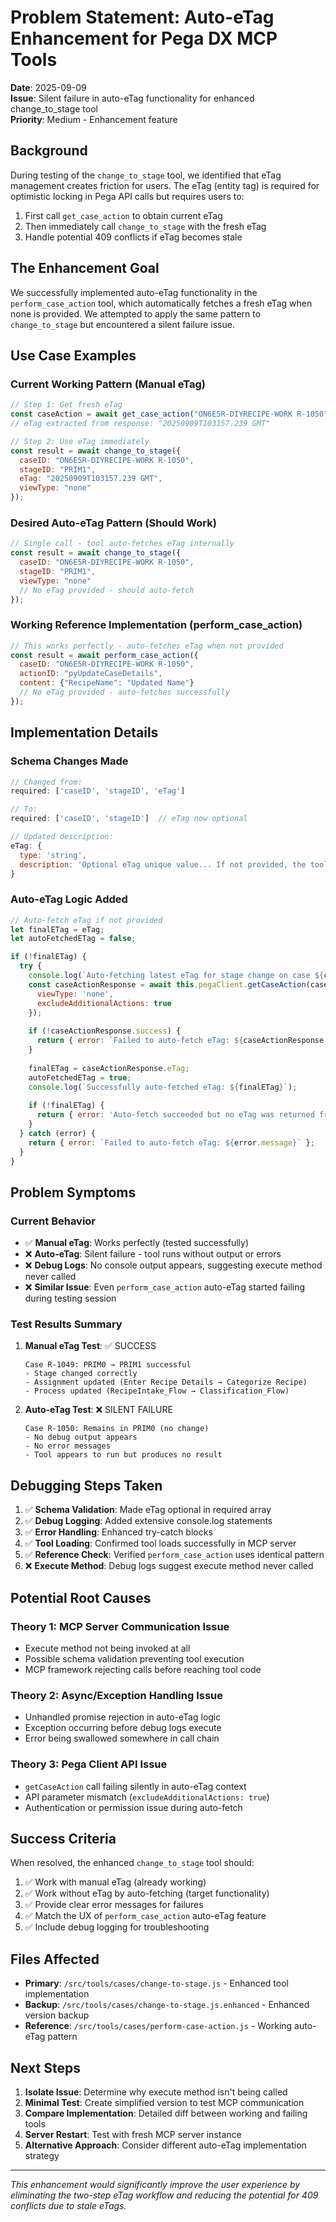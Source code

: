 # Problem Statement: Auto-eTag Enhancement for Pega DX MCP Tools

**Date**: 2025-09-09  
**Issue**: Silent failure in auto-eTag functionality for enhanced change_to_stage tool  
**Priority**: Medium - Enhancement feature  

## Background

During testing of the `change_to_stage` tool, we identified that eTag management creates friction for users. The eTag (entity tag) is required for optimistic locking in Pega API calls but requires users to:
1. First call `get_case_action` to obtain current eTag
2. Then immediately call `change_to_stage` with the fresh eTag
3. Handle potential 409 conflicts if eTag becomes stale

## The Enhancement Goal

We successfully implemented auto-eTag functionality in the `perform_case_action` tool, which automatically fetches a fresh eTag when none is provided. We attempted to apply the same pattern to `change_to_stage` but encountered a silent failure issue.

## Use Case Examples

### Current Working Pattern (Manual eTag)
```javascript
// Step 1: Get fresh eTag
const caseAction = await get_case_action("ON6E5R-DIYRECIPE-WORK R-1050", "pyChangeStage");
// eTag extracted from response: "20250909T103157.239 GMT"

// Step 2: Use eTag immediately
const result = await change_to_stage({
  caseID: "ON6E5R-DIYRECIPE-WORK R-1050",
  stageID: "PRIM1", 
  eTag: "20250909T103157.239 GMT",
  viewType: "none"
});
```

### Desired Auto-eTag Pattern (Should Work)
```javascript
// Single call - tool auto-fetches eTag internally
const result = await change_to_stage({
  caseID: "ON6E5R-DIYRECIPE-WORK R-1050", 
  stageID: "PRIM1",
  viewType: "none"
  // No eTag provided - should auto-fetch
});
```

### Working Reference Implementation (perform_case_action)
```javascript
// This works perfectly - auto-fetches eTag when not provided
const result = await perform_case_action({
  caseID: "ON6E5R-DIYRECIPE-WORK R-1050",
  actionID: "pyUpdateCaseDetails", 
  content: {"RecipeName": "Updated Name"}
  // No eTag provided - auto-fetches successfully
});
```

## Implementation Details

### Schema Changes Made
```javascript
// Changed from:
required: ['caseID', 'stageID', 'eTag']

// To:
required: ['caseID', 'stageID']  // eTag now optional

// Updated description:
eTag: {
  type: 'string',
  description: 'Optional eTag unique value... If not provided, the tool will automatically fetch the latest eTag from the case action...'
}
```

### Auto-eTag Logic Added
```javascript
// Auto-fetch eTag if not provided
let finalETag = eTag;
let autoFetchedETag = false;

if (!finalETag) {
  try {
    console.log(`Auto-fetching latest eTag for stage change on case ${caseID}...`);
    const caseActionResponse = await this.pegaClient.getCaseAction(caseID.trim(), 'pyChangeStage', {
      viewType: 'none',
      excludeAdditionalActions: true
    });
    
    if (!caseActionResponse.success) {
      return { error: `Failed to auto-fetch eTag: ${caseActionResponse.error?.message || 'Unknown error'}` };
    }
    
    finalETag = caseActionResponse.eTag;
    autoFetchedETag = true;
    console.log(`Successfully auto-fetched eTag: ${finalETag}`);
    
    if (!finalETag) {
      return { error: 'Auto-fetch succeeded but no eTag was returned from get_case_action.' };
    }
  } catch (error) {
    return { error: `Failed to auto-fetch eTag: ${error.message}` };
  }
}
```

## Problem Symptoms

### Current Behavior
- ✅ **Manual eTag**: Works perfectly (tested successfully)
- ❌ **Auto-eTag**: Silent failure - tool runs without output or errors
- ❌ **Debug Logs**: No console output appears, suggesting execute method never called
- ❌ **Similar Issue**: Even `perform_case_action` auto-eTag started failing during testing session

### Test Results Summary
1. **Manual eTag Test**: ✅ SUCCESS
   ```
   Case R-1049: PRIM0 → PRIM1 successful
   - Stage changed correctly
   - Assignment updated (Enter Recipe Details → Categorize Recipe)  
   - Process updated (RecipeIntake_Flow → Classification_Flow)
   ```

2. **Auto-eTag Test**: ❌ SILENT FAILURE
   ```
   Case R-1050: Remains in PRIM0 (no change)
   - No debug output appears
   - No error messages
   - Tool appears to run but produces no result
   ```

## Debugging Steps Taken

1. ✅ **Schema Validation**: Made eTag optional in required array
2. ✅ **Debug Logging**: Added extensive console.log statements  
3. ✅ **Error Handling**: Enhanced try-catch blocks
4. ✅ **Tool Loading**: Confirmed tool loads successfully in MCP server
5. ✅ **Reference Check**: Verified `perform_case_action` uses identical pattern
6. ❌ **Execute Method**: Debug logs suggest execute method never called

## Potential Root Causes

### Theory 1: MCP Server Communication Issue
- Execute method not being invoked at all
- Possible schema validation preventing tool execution
- MCP framework rejecting calls before reaching tool code

### Theory 2: Async/Exception Handling Issue  
- Unhandled promise rejection in auto-eTag logic
- Exception occurring before debug logs execute
- Error being swallowed somewhere in call chain

### Theory 3: Pega Client API Issue
- `getCaseAction` call failing silently in auto-eTag context
- API parameter mismatch (`excludeAdditionalActions: true`)
- Authentication or permission issue during auto-fetch

## Success Criteria

When resolved, the enhanced `change_to_stage` tool should:
1. ✅ Work with manual eTag (already working)
2. ✅ Work without eTag by auto-fetching (target functionality)
3. ✅ Provide clear error messages for failures
4. ✅ Match the UX of `perform_case_action` auto-eTag feature
5. ✅ Include debug logging for troubleshooting

## Files Affected

- **Primary**: `/src/tools/cases/change-to-stage.js` - Enhanced tool implementation
- **Backup**: `/src/tools/cases/change-to-stage.js.enhanced` - Enhanced version backup
- **Reference**: `/src/tools/cases/perform-case-action.js` - Working auto-eTag pattern

## Next Steps

1. **Isolate Issue**: Determine why execute method isn't being called
2. **Minimal Test**: Create simplified version to test MCP communication
3. **Compare Implementation**: Detailed diff between working and failing tools
4. **Server Restart**: Test with fresh MCP server instance
5. **Alternative Approach**: Consider different auto-eTag implementation strategy

---

*This enhancement would significantly improve the user experience by eliminating the two-step eTag workflow and reducing the potential for 409 conflicts due to stale eTags.*
